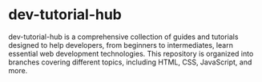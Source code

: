 # dev-tutorial-hub
dev-tutorial-hub is a comprehensive collection of guides and tutorials designed to help developers, from beginners to intermediates, learn essential web development technologies. This repository is organized into branches covering different topics, including HTML, CSS, JavaScript, and more. 
